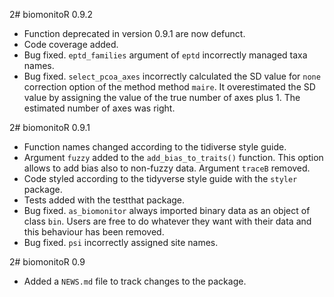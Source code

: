 2# biomonitoR 0.9.2

* Function deprecated in version 0.9.1 are now defunct.
* Code coverage added.
* Bug fixed. `eptd_families` argument of `eptd` incorrectly managed taxa names.
* Bug fixed. `select_pcoa_axes` incorrectly calculated the SD value for `none` correction option of the method method `maire`. It overestimated the SD value by assigning the value of the true number of axes plus 1. The estimated number of axes was right.  

2# biomonitoR 0.9.1

* Function names changed according to the tidiverse style guide.
* Argument `fuzzy` added to the `add_bias_to_traits()` function. This option allows to add bias also to non-fuzzy data. Argument `traceB` removed.
* Code styled according to the tidyverse style guide with the `styler` package.
* Tests added with the testthat package.
* Bug fixed. `as_biomonitor` always imported binary data as an object of class `bin`. Users are free to do whatever they want with their data and this behaviour has been removed.
* Bug fixed. `psi` incorrectly assigned site names.

2# biomonitoR 0.9

* Added a `NEWS.md` file to track changes to the package.

